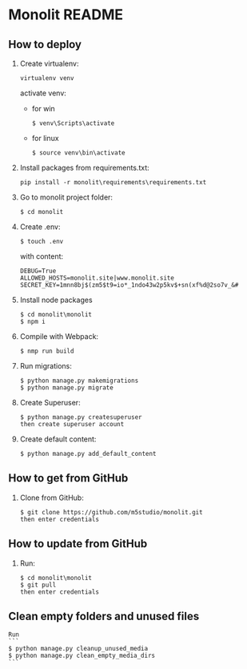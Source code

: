 # Monolit README

## How to deploy
1. Create virtualenv:
    ```
    virtualenv venv
    ```
    activate venv:
    * for win
        ```
        $ venv\Scripts\activate
        ```

    * for linux
        ```
        $ source venv\bin\activate
        ```
2. Install packages from requirements.txt:
    ```
    pip install -r monolit\requirements\requirements.txt
    ```

3. Go to monolit project folder:
    ```
    $ cd monolit
    ```

4. Create .env:
    ```
    $ touch .env
    ```
    with content:
    ```
    DEBUG=True
    ALLOWED_HOSTS=monolit.site|www.monolit.site
    SECRET_KEY=1mnn8bj$(zm5$t9=io*_1ndo43w2p5kv$+sn(xf%d@2so7v_&#
    ```
5. Install node packages
    ```
    $ cd monolit\monolit
    $ npm i
    ```

6. Compile with Webpack:
    ```
    $ nmp run build
    ```

7. Run migrations:
    ```
    $ python manage.py makemigrations
    $ python manage.py migrate
    ```

8. Create Superuser:
    ```
    $ python manage.py createsuperuser
    then create superuser account
    ```

9. Create default content:
    ```
    $ python manage.py add_default_content
    ```


## How to get from GitHub
1. Clone from GitHub:
    ```
    $ git clone https://github.com/m5studio/monolit.git
    then enter credentials
    ```


## How to update from GitHub
1. Run:
    ```
    $ cd monolit\monolit
    $ git pull
    then enter credentials
    ```

## Clean empty folders and unused files
    Run
    ```
    $ python manage.py cleanup_unused_media
    $ python manage.py clean_empty_media_dirs
    ```
